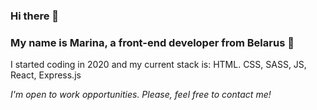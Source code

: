 ### Hi there 👋 
### My name is Marina, a front-end developer from Belarus 📕 

 I started coding in 2020 and my current stack is:
 HTML. CSS, SASS, JS, React, Express.js

 _I'm open to work opportunities. Please, feel free to contact me!_

<!--
**willarion/willarion** is a ✨ _special_ ✨ repository because its `README.md` (this file) appears on your GitHub profile.

Here are some ideas to get you started:

- 🔭 I’m currently working on ...
- 🌱 I’m currently learning ...
- 👯 I’m looking to collaborate on ...
- 🤔 I’m looking for help with ...
- 💬 Ask me about ...
- 📫 How to reach me: ...
- 😄 Pronouns: ...
- ⚡ Fun fact: ...
-->

